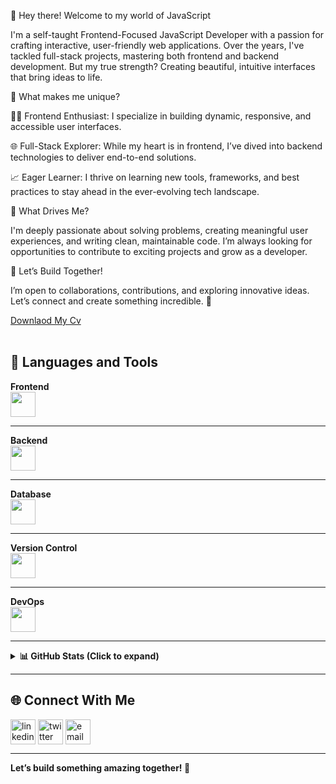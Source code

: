 👋 Hey there! Welcome to my world of JavaScript

I'm a self-taught Frontend-Focused JavaScript Developer with a passion for crafting interactive, user-friendly web applications. Over the years, I've tackled full-stack projects, mastering both frontend and backend development. But my true strength? Creating beautiful, intuitive interfaces that bring ideas to life.

🚀 What makes me unique?

🧑‍💻 Frontend Enthusiast: I specialize in building dynamic, responsive, and accessible user interfaces.

🌐 Full-Stack Explorer: While my heart is in frontend, I’ve dived into backend technologies to deliver end-to-end solutions.

📈 Eager Learner: I thrive on learning new tools, frameworks, and best practices to stay ahead in the ever-evolving tech landscape.


🌟 What Drives Me?


I'm deeply passionate about solving problems, creating meaningful user experiences, and writing clean, maintainable code. I’m always looking for opportunities to contribute to exciting projects and grow as a developer.

🤝 Let’s Build Together!


I’m open to collaborations, contributions, and exploring innovative ideas. Let’s connect and create something incredible. 🚀
   

  <div> <a href="https://github.com/Deveripon/my-cv-as-frontend-developer/raw/main/RiponMiah.pdf">Downlaod My Cv</a></div>
  <br/>

## 🎨 **Languages and Tools**

  <tr>
    <td><strong>Frontend</strong></td>
    <br>
    <td><img src="https://skillicons.dev/icons?i=react,nextjs,tailwind,bootstrap,js,ts,figma" height="40"/></td>
  </tr>
<hr/>

  <tr>
    <td><strong>Backend</strong></td>
    <br>
    <td><img src="https://skillicons.dev/icons?i=nodejs,express,graphql,prisma" height="40"/></td>
  </tr>
<hr/>
  <tr>
    <td><strong>Database</strong></td>
    <br>
    <td><img src="https://skillicons.dev/icons?i=mongodb,mysql" height="40"/></td>
  </tr>
<hr/>
  <tr>
    <td><strong>Version Control</strong></td>
    <br>
    <td><img src="https://skillicons.dev/icons?i=git,github,gitlab" height="40"/></td>
  </tr>
<hr/>
  <tr>
    <td><strong>DevOps</strong></td>
    <br>
    <td><img src="https://skillicons.dev/icons?i=docker" height="40"/></td>
  </tr>

  <hr/>

<details>
   <summary><strong>📊 GitHub Stats (Click to expand)</strong></summary>
  <br />
  <div align="center">
    <a href="https://github.com/deveripon">
      <img height="180em" src="https://github-readme-stats.vercel.app/api?username=deveripon&show_icons=true&theme=tokyonight" alt="deveripon stats"/>
      <img height="180em" src="https://github-readme-stats.vercel.app/api/top-langs?username=deveripon&layout=compact&langs_count=8&theme=tokyonight" alt="Top Languages"/>
    </a>
  </div>
</details>

---

## 🌐 **Connect With Me**

<p align="left">
  <a href="https://linkedin.com/in/deveripon" target="blank"><img align="center" src="https://img.icons8.com/color/48/linkedin.png" alt="linkedin" height="40" width="40" /></a>
  <a href="https://x.com/MdShahadatHuss5" target="blank"><img align="center" src="https://img.icons8.com/color/48/twitter--v1.png" alt="twitter" height="40" width="40" /></a>
  <a href="mailto:devripon.io@gmail.com" target="blank"><img align="center" src="https://img.icons8.com/color/48/apple-mail.png" alt="email" height="40" width="40" /></a>
</p>

---

**Let’s build something amazing together! 🚀**
